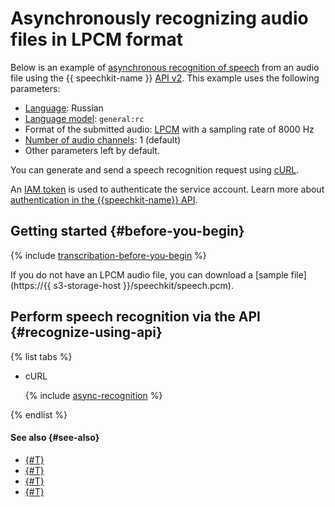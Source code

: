 # Asynchronously recognizing audio files in LPCM format

Below is an example of [asynchronous recognition of speech](../transcribation.md) from an audio file using the {{ speechkit-name }} [API v2](transcribation-api.md). This example uses the following parameters:

* [Language](../models.md#languages): Russian
* [Language model](../models.md#tags): `general:rc`
* Format of the submitted audio: [LPCM](../../formats.md#LPCM) with a sampling rate of 8000 Hz
* [Number of audio channels](transcribation-api.md#sendfile-params): 1 (default)
* Other parameters left by default.

You can generate and send a speech recognition request using [cURL](https://curl.haxx.se).

An [IAM token](../../../iam/concepts/authorization/iam-token.md) is used to authenticate the service account. Learn more about [authentication in the {{speechkit-name}} API](../../concepts/auth.md).

## Getting started {#before-you-begin}

{% include [transcribation-before-you-begin](../../../_includes/speechkit/transcribation-before-you-begin.md) %}

If you do not have an LPCM audio file, you can download a [sample file](https://{{ s3-storage-host }}/speechkit/speech.pcm).

## Perform speech recognition via the API {#recognize-using-api}

{% list tabs %}

- cURL

   {% include [async-recognition](../../../_includes/speechkit/async-recognition.md) %}

{% endlist %}

#### See also {#see-also}

* [{#T}](transcribation-api.md)
* [{#T}](transcribation-ogg.md)
* [{#T}](batch-transcribation.md)
* [{#T}](../../concepts/auth.md)
